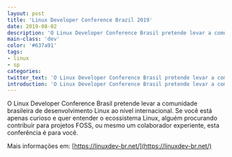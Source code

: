 ```yaml
---
layout: post
title: 'Linux Developer Conference Brazil 2019'
date: 2019-08-02
description: 'O Linux Developer Conference Brasil pretende levar a comunidade brasileira de desenvolvimento Linux ao nível internacional.'
main-class: 'dev'
color: '#637a91'
tags:
- linux
- sp
categories:
twitter_text: 'O Linux Developer Conference Brasil pretende levar a comunidade brasileira de desenvolvimento Linux ao nível internacional.'
introduction: 'O Linux Developer Conference Brasil pretende levar a comunidade brasileira de desenvolvimento Linux ao nível internacional.'
---
```


O Linux Developer Conference Brasil pretende levar a comunidade brasileira de desenvolvimento Linux ao nível internacional.
Se você está apenas curioso e quer entender o ecossistema Linux, alguém procurando contribuir para projetos FOSS, ou mesmo
um colaborador experiente, esta conferência é para você.
 
Mais informações em: [https://linuxdev-br.net/](https://linuxdev-br.net/)
